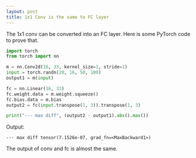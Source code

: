 ```yaml
---
layout: post
title: 1x1 Conv is the same to FC layer
---
```


The 1x1 conv can be converted into an FC layer. Here is some PyTorch code to prove that.

``` Python
import torch
from torch import nn

m = nn.Conv2d(16, 33, kernel_size=1, stride=1)
input = torch.randn(20, 16, 50, 100)
output1 = m(input)

fc = nn.Linear(16, 33)
fc.weight.data = m.weight.squeeze()
fc.bias.data = m.bias
output2 = fc(input.transpose(1, 3)).transpose(1, 3)

print("--- max diff", (output2 - output1).abs().max())
```

Output:

``` 
--- max diff tensor(7.1526e-07, grad_fn=<MaxBackward1>)
```

The output of conv and fc is almost the same.
